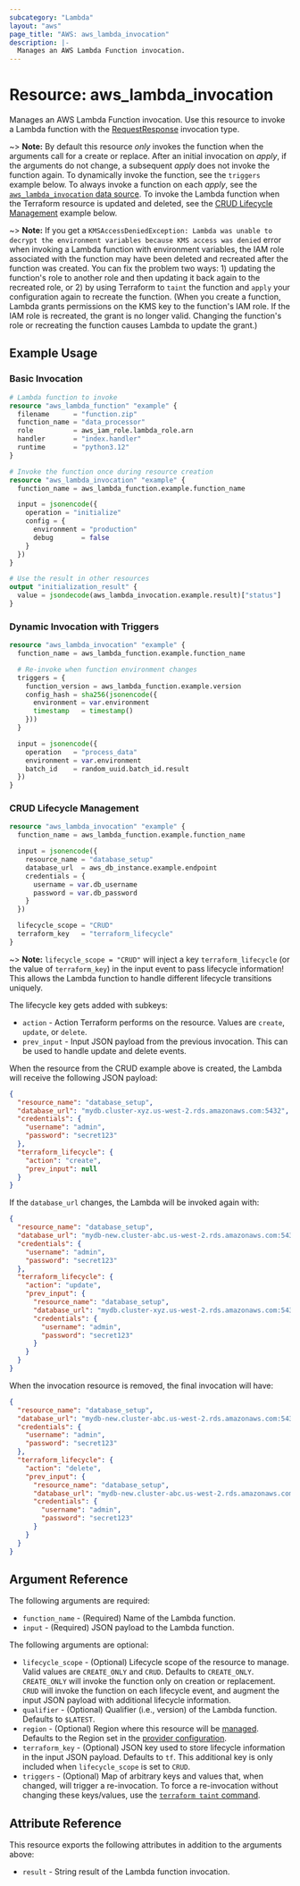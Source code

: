 ```yaml
---
subcategory: "Lambda"
layout: "aws"
page_title: "AWS: aws_lambda_invocation"
description: |-
  Manages an AWS Lambda Function invocation.
---
```


# Resource: aws_lambda_invocation

Manages an AWS Lambda Function invocation. Use this resource to invoke a Lambda function with the [RequestResponse](https://docs.aws.amazon.com/lambda/latest/dg/API_Invoke.html#API_Invoke_RequestSyntax) invocation type.

~> **Note:** By default this resource _only_ invokes the function when the arguments call for a create or replace. After an initial invocation on _apply_, if the arguments do not change, a subsequent _apply_ does not invoke the function again. To dynamically invoke the function, see the `triggers` example below. To always invoke a function on each _apply_, see the [`aws_lambda_invocation` data source](https://registry.terraform.io/providers/hashicorp/aws/latest/docs/data-sources/lambda_invocation). To invoke the Lambda function when the Terraform resource is updated and deleted, see the [CRUD Lifecycle Management](#crud-lifecycle-management) example below.

~> **Note:** If you get a `KMSAccessDeniedException: Lambda was unable to decrypt the environment variables because KMS access was denied` error when invoking a Lambda function with environment variables, the IAM role associated with the function may have been deleted and recreated after the function was created. You can fix the problem two ways: 1) updating the function's role to another role and then updating it back again to the recreated role, or 2) by using Terraform to `taint` the function and `apply` your configuration again to recreate the function. (When you create a function, Lambda grants permissions on the KMS key to the function's IAM role. If the IAM role is recreated, the grant is no longer valid. Changing the function's role or recreating the function causes Lambda to update the grant.)

## Example Usage

### Basic Invocation

```terraform
# Lambda function to invoke
resource "aws_lambda_function" "example" {
  filename      = "function.zip"
  function_name = "data_processor"
  role          = aws_iam_role.lambda_role.arn
  handler       = "index.handler"
  runtime       = "python3.12"
}

# Invoke the function once during resource creation
resource "aws_lambda_invocation" "example" {
  function_name = aws_lambda_function.example.function_name

  input = jsonencode({
    operation = "initialize"
    config = {
      environment = "production"
      debug       = false
    }
  })
}

# Use the result in other resources
output "initialization_result" {
  value = jsondecode(aws_lambda_invocation.example.result)["status"]
}
```

### Dynamic Invocation with Triggers

```terraform
resource "aws_lambda_invocation" "example" {
  function_name = aws_lambda_function.example.function_name

  # Re-invoke when function environment changes
  triggers = {
    function_version = aws_lambda_function.example.version
    config_hash = sha256(jsonencode({
      environment = var.environment
      timestamp   = timestamp()
    }))
  }

  input = jsonencode({
    operation   = "process_data"
    environment = var.environment
    batch_id    = random_uuid.batch_id.result
  })
}
```

### CRUD Lifecycle Management

```terraform
resource "aws_lambda_invocation" "example" {
  function_name = aws_lambda_function.example.function_name

  input = jsonencode({
    resource_name = "database_setup"
    database_url  = aws_db_instance.example.endpoint
    credentials = {
      username = var.db_username
      password = var.db_password
    }
  })

  lifecycle_scope = "CRUD"
  terraform_key   = "terraform_lifecycle"
}
```

~> **Note:** `lifecycle_scope = "CRUD"` will inject a key `terraform_lifecycle` (or the value of `terraform_key`) in the input event to pass lifecycle information! This allows the Lambda function to handle different lifecycle transitions uniquely.

The lifecycle key gets added with subkeys:

* `action` - Action Terraform performs on the resource. Values are `create`, `update`, or `delete`.
* `prev_input` - Input JSON payload from the previous invocation. This can be used to handle update and delete events.

When the resource from the CRUD example above is created, the Lambda will receive the following JSON payload:

```json
{
  "resource_name": "database_setup",
  "database_url": "mydb.cluster-xyz.us-west-2.rds.amazonaws.com:5432",
  "credentials": {
    "username": "admin",
    "password": "secret123"
  },
  "terraform_lifecycle": {
    "action": "create",
    "prev_input": null
  }
}
```

If the `database_url` changes, the Lambda will be invoked again with:

```json
{
  "resource_name": "database_setup",
  "database_url": "mydb-new.cluster-abc.us-west-2.rds.amazonaws.com:5432",
  "credentials": {
    "username": "admin",
    "password": "secret123"
  },
  "terraform_lifecycle": {
    "action": "update",
    "prev_input": {
      "resource_name": "database_setup",
      "database_url": "mydb.cluster-xyz.us-west-2.rds.amazonaws.com:5432",
      "credentials": {
        "username": "admin",
        "password": "secret123"
      }
    }
  }
}
```

When the invocation resource is removed, the final invocation will have:

```json
{
  "resource_name": "database_setup",
  "database_url": "mydb-new.cluster-abc.us-west-2.rds.amazonaws.com:5432",
  "credentials": {
    "username": "admin",
    "password": "secret123"
  },
  "terraform_lifecycle": {
    "action": "delete",
    "prev_input": {
      "resource_name": "database_setup",
      "database_url": "mydb-new.cluster-abc.us-west-2.rds.amazonaws.com:5432",
      "credentials": {
        "username": "admin",
        "password": "secret123"
      }
    }
  }
}
```

## Argument Reference

The following arguments are required:

* `function_name` - (Required) Name of the Lambda function.
* `input` - (Required) JSON payload to the Lambda function.

The following arguments are optional:

* `lifecycle_scope` - (Optional) Lifecycle scope of the resource to manage. Valid values are `CREATE_ONLY` and `CRUD`. Defaults to `CREATE_ONLY`. `CREATE_ONLY` will invoke the function only on creation or replacement. `CRUD` will invoke the function on each lifecycle event, and augment the input JSON payload with additional lifecycle information.
* `qualifier` - (Optional) Qualifier (i.e., version) of the Lambda function. Defaults to `$LATEST`.
* `region` - (Optional) Region where this resource will be [managed](https://docs.aws.amazon.com/general/latest/gr/rande.html#regional-endpoints). Defaults to the Region set in the [provider configuration](https://registry.terraform.io/providers/hashicorp/aws/latest/docs#aws-configuration-reference).
* `terraform_key` - (Optional) JSON key used to store lifecycle information in the input JSON payload. Defaults to `tf`. This additional key is only included when `lifecycle_scope` is set to `CRUD`.
* `triggers` - (Optional) Map of arbitrary keys and values that, when changed, will trigger a re-invocation. To force a re-invocation without changing these keys/values, use the [`terraform taint` command](https://developer.hashicorp.com/terraform/cli/commands/taint).

## Attribute Reference

This resource exports the following attributes in addition to the arguments above:

* `result` - String result of the Lambda function invocation.
